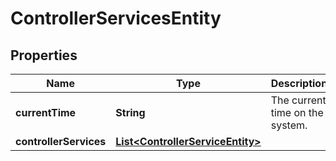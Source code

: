 

# ControllerServicesEntity

## Properties

Name | Type | Description | Notes
------------ | ------------- | ------------- | -------------
**currentTime** | **String** | The current time on the system. |  [optional]
**controllerServices** | [**List&lt;ControllerServiceEntity&gt;**](ControllerServiceEntity.md) |  |  [optional]



